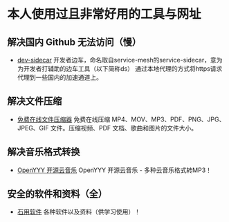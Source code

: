 # 本人使用过且非常好用的工具与网址

## 解决国内 Github 无法访问（慢）

- [dev-sidecar](https://github.com/docmirror/dev-sidecar) 开发者边车，命名取自service-mesh的service-sidecar，意为为开发者打辅助的边车工具（以下简称ds） 通过本地代理的方式将https请求代理到一些国内的加速通道上。

## 解决文件压缩

- [免费在线文件压缩器](https://www.youcompress.com/zh-cn/) 免费在线压缩 MP4、MOV、MP3、PDF、PNG、JPG、JPEG、GIF 文件。压缩视频、PDF 文档、歌曲和图片的文件大小。

## 解决音乐格式转换

- [OpenYYY 开源云音乐](https://openyyy.com/) OpenYYY 开源云音乐 - 多种云音乐格式转MP3！

## 安全的软件和资料（全）

- [石用软件](https://shiyrj.top/) 各种软件以及资料（供学习使用）！
